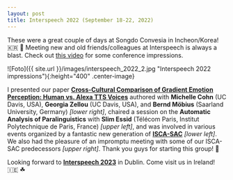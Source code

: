 ```yaml
---
layout: post
title: Interspeech 2022 (September 18-22, 2022)
---
```


These were a great couple of days at Songdo Convesia in Incheon/Korea! &#127472;&#127479; &#129776;
Meeting new and old friends/colleagues at Interspeech is always a blast.
Check out <a href="https://youtu.be/jmawwhK92Qg" target="_blank" rel="noopener">this video</a> for some conference impressions.

![Foto]({{ site.url }}/images/interspeech_2022_2.jpg "Interspeech 2022 impressions"){:height="400" .center-image}

I presented our paper <strong><a href="https://doi.org/10.21437/Interspeech.2022-146" target="_blank" rel="noopener">Cross-Cultural Comparison of Gradient Emotion Perception: Human vs. Alexa TTS Voices</a></strong> authored with <strong>Michelle Cohn</strong> (UC Davis, USA), <strong>Georgia Zellou</strong> (UC Davis, USA), and <strong>Bernd Möbius</strong> (Saarland University, Germany) <i>[lower right]</i>, chaired a session on the <strong>Automatic Analysis of Paralinguistics</strong> with <strong>Slim Essid</strong> (Télécom Paris, Institut Polytechnique de Paris, France) <i>[upper left]</i>, and was involved in various events organized by a fantastic new generation of <strong><a href="http://www.isca-students.org/sacweb/" target="_blank" rel="noopener">ISCA-SAC</a></strong> <i>[lower left]</i>. We also had the pleasure of an impromptu meeting with some of our ISCA-SAC predecessors <i>[upper right]</i>. Thank you guys for starting this group! &#128588;

Looking forward to <strong><a href="https://www.interspeech2023.org/" target="_blank" rel="noopener">Interspeech 2023</a></strong> in Dublin. Come visit us in Ireland! &#127470;&#127466; &#9752;
